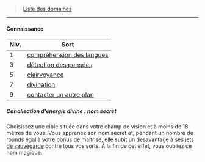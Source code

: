 ﻿---
!GenericItem
Name: Connaissance
Id: cleric_priest_hd.md#connaissance
ParentLink: cleric_priest_hd.md#liste-des-domaines
ParentName: Liste des domaines
NameLevel: 4
Attributes: {}
---
> [Liste des domaines](hd_cleric_priest_liste_des_domaines.md)

---

#### Connaissance

|Niv.|Sort|
|---|---|
|1|[compréhension des langues](hd_spells_comprehension_des_langues.md)|
|3|[détection des pensées](hd_spells_detection_des_pensees.md)|
|5|[clairvoyance](hd_spells_clairvoyance.md)|
|7|[divination](hd_spells_divination.md)|
|9|[contacter un autre plan](hd_spells_contacter_un_autre_plan.md)|

##### Canalisation d'énergie divine : nom secret

Choisissez une cible située dans votre champ de vision et à moins de 18 mètres de vous. Vous apprenez son nom secret et, pendant un nombre de rounds égal à votre bonus de maîtrise, elle subit un désavantage à ses [jets de sauvegarde](hd_abilities_jets_de_sauvegarde.md) contre tous vos sorts. À la fin de cet effet, vous oubliez ce nom magique.


